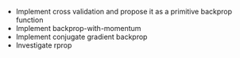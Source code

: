 * Implement cross validation and propose it as a primitive backprop function
* Implement backprop-with-momentum
* Implement conjugate gradient backprop
* Investigate rprop